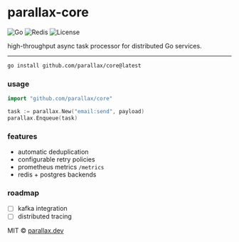 # **parallax-core**

![Go](https://img.shields.io/badge/go-1.22-blue)
![Redis](https://img.shields.io/badge/cache-redis-red)
![License](https://img.shields.io/badge/license-MIT-lightgrey)

high-throughput async task processor for distributed Go services.

---

```bash
go install github.com/parallax/core@latest
```

### usage

```go
import "github.com/parallax/core"

task := parallax.New("email:send", payload)
parallax.Enqueue(task)
```

### features

* automatic deduplication
* configurable retry policies
* prometheus metrics `/metrics`
* redis + postgres backends

### roadmap

* [ ] kafka integration
* [ ] distributed tracing

MIT © [parallax.dev](https://parallax.dev)
